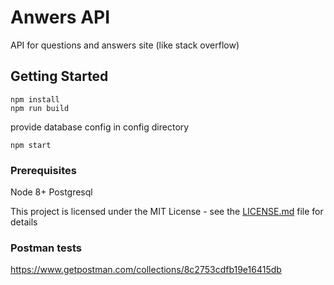 # Anwers API

API for questions and answers site (like stack overflow)

## Getting Started

```
npm install
npm run build
```

provide database config in config directory

```
npm start
```

### Prerequisites

Node 8+
Postgresql

This project is licensed under the MIT License - see the [LICENSE.md](LICENSE.md) file for details

### Postman tests

https://www.getpostman.com/collections/8c2753cdfb19e16415db
